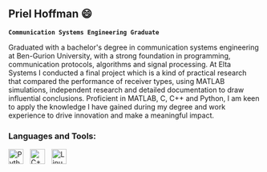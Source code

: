 ## Priel Hoffman 😄

**`Communication Systems Engineering Graduate`**

Graduated with a bachelor's degree in communication systems engineering at Ben-Gurion University, with a strong foundation in programming, communication protocols, algorithms and signal processing. At Elta Systems I conducted a final project which is a kind of practical research that compared the performance of receiver types, using MATLAB simulations, independent research and detailed documentation to draw influential conclusions. Proficient in MATLAB, C, C++ and Python, I am keen to apply the knowledge I have gained during my degree and work experience to drive innovation and make a meaningful impact.

### Languages and Tools:
<img align="left" alt="Python" width="30px" style="padding-right:10px;" src="https://cdn.jsdelivr.net/gh/devicons/devicon/icons/python/python-plain.svg" />
<img align="left" alt="C++" width="30px" style="padding-right:10px;" src="https://cdn.jsdelivr.net/gh/devicons/devicon/icons/cplusplus/cplusplus-line.svg" />
<img align="left" alt="Linux" width="30px" style="padding-right:10px;" src="https://cdn.jsdelivr.net/gh/devicons/devicon/icons/linux/linux-original.svg" />
